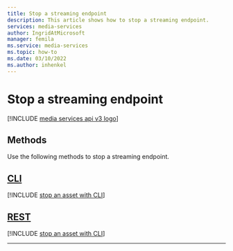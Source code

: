 ```yaml
---
title: Stop a streaming endpoint
description: This article shows how to stop a streaming endpoint.
services: media-services
author: IngridAtMicrosoft
manager: femila 
ms.service: media-services
ms.topic: how-to
ms.date: 03/10/2022
ms.author: inhenkel
---
```


# Stop a streaming endpoint

[!INCLUDE [media services api v3 logo](./includes/v3-hr.md)]

## Methods

Use the following methods to stop a streaming endpoint.

## [CLI](#tab/cli/)

[!INCLUDE [stop an asset with CLI](./includes/task-stop-streaming-endpoint-cli.md)]

## [REST](#tab/rest/)

[!INCLUDE [stop an asset with CLI](./includes/task-stop-streaming-endpoint-rest.md)]

---
